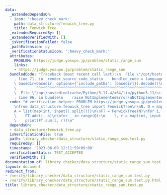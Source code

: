 ```yaml
---
data:
  _extendedDependsOn:
  - icon: ':heavy_check_mark:'
    path: data_structure/fenwick_tree.py
    title: Fenwick Tree
  _extendedRequiredBy: []
  _extendedVerifiedWith: []
  _isVerificationFailed: false
  _pathExtension: py
  _verificationStatusIcon: ':heavy_check_mark:'
  attributes:
    PROBLEM: https://judge.yosupo.jp/problem/static_range_sum
    links:
    - https://judge.yosupo.jp/problem/static_range_sum
  bundledCode: "Traceback (most recent call last):\n  File \"/opt/hostedtoolcache/Python/3.11.4/x64/lib/python3.11/site-packages/onlinejudge_verify/documentation/build.py\"\
    , line 71, in _render_source_code_stat\n    bundled_code = language.bundle(stat.path,\
    \ basedir=basedir, options={'include_paths': [basedir]}).decode()\n          \
    \         ^^^^^^^^^^^^^^^^^^^^^^^^^^^^^^^^^^^^^^^^^^^^^^^^^^^^^^^^^^^^^^^^^^^^^^^^^^^^^^^^^\n\
    \  File \"/opt/hostedtoolcache/Python/3.11.4/x64/lib/python3.11/site-packages/onlinejudge_verify/languages/python.py\"\
    , line 96, in bundle\n    raise NotImplementedError\nNotImplementedError\n"
  code: "# verification-helper: PROBLEM https://judge.yosupo.jp/problem/static_range_sum\n\
    \nfrom data_structure.fenwick_tree import FenwickTree\n\nN, Q = map(int, input().split())\n\
    A = list(map(int, input().split()))\n\nFT = FenwickTree(N)\nfor i, a in enumerate(A):\n\
    \    FT.add(i, a)\n\nfor _ in range(Q):\n    l, r = map(int, input().split())\n\
    \    print(FT.sum(l, r))\n"
  dependsOn:
  - data_structure/fenwick_tree.py
  isVerificationFile: true
  path: library_checker/data_structure/static_range_sum.test.py
  requiredBy: []
  timestamp: '2023-06-09 12:11:59+09:00'
  verificationStatus: TEST_ACCEPTED
  verifiedWith: []
documentation_of: library_checker/data_structure/static_range_sum.test.py
layout: document
redirect_from:
- /verify/library_checker/data_structure/static_range_sum.test.py
- /verify/library_checker/data_structure/static_range_sum.test.py.html
title: library_checker/data_structure/static_range_sum.test.py
---
```

